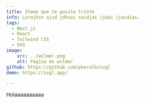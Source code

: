 ```yaml
---
title: Iteee que te pusite triste
info: Lorajksn ajsd jdhnai saidjas ijdas ijasdias.
tags:
  - Next.js
  - React
  - Tailwind CSS
  - SVG
image:  
    src: ../wilmer.png
    alt: Pagina de wilmer
github: https://github.com/pheralb/svgl
demo: https://svgl.app/

---
```






Holaaaaaaaaaa